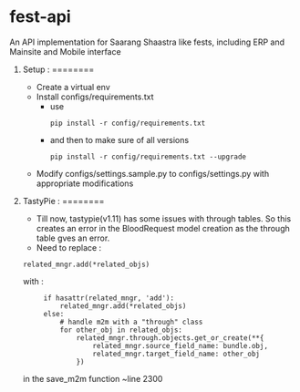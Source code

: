 fest-api
========

An API implementation for Saarang Shaastra like fests, including ERP and Mainsite and Mobile interface

1. Setup :
========
	- Create a virtual env
	- Install configs/requirements.txt
		- use 
			```
			pip install -r config/requirements.txt
			```
		- and then to make sure of all versions
			```
			pip install -r config/requirements.txt --upgrade
			```
	- Modify configs/settings.sample.py to configs/settings.py with appropriate modifications


2. TastyPie :
========
    - Till now, tastypie(v1.11) has some issues with through tables. So this creates an error in the BloodRequest model creation as the through table gves an error.
    - Need to replace : 
     
     ```
     related_mngr.add(*related_objs)
     ```
      with :

            
            if hasattr(related_mngr, 'add'):
                related_mngr.add(*related_objs)
            else:
                # handle m2m with a "through" class
                for other_obj in related_objs:
                    related_mngr.through.objects.get_or_create(**{
                        related_mngr.source_field_name: bundle.obj,
                        related_mngr.target_field_name: other_obj
                    })
            
    in the save_m2m function ~line 2300

